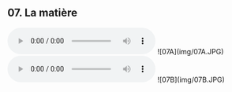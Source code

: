## 07. La matière

<!-- <iframe width="560" height="315" src="https://www.youtube.com/embed/" frameborder="0" allow="accelerometer; autoplay; encrypted-media; gyroscope; picture-in-picture" allowfullscreen></iframe> -->

  <audio controls="">
    <source src="sound/07A.ogg"></source>
  </audio>
![07A](img/07A.JPG)

  <audio controls="">
    <source src="sound/07Bogg"></source>
  </audio>
![07B](img/07B.JPG)